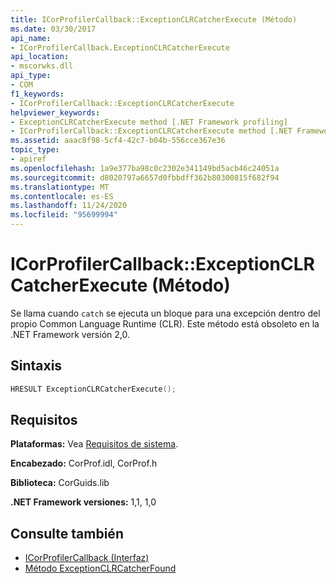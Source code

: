 ```yaml
---
title: ICorProfilerCallback::ExceptionCLRCatcherExecute (Método)
ms.date: 03/30/2017
api_name:
- ICorProfilerCallback.ExceptionCLRCatcherExecute
api_location:
- mscorwks.dll
api_type:
- COM
f1_keywords:
- ICorProfilerCallback::ExceptionCLRCatcherExecute
helpviewer_keywords:
- ExceptionCLRCatcherExecute method [.NET Framework profiling]
- ICorProfilerCallback::ExceptionCLRCatcherExecute method [.NET Framework profiling]
ms.assetid: aaac8f98-5cf4-42c7-b04b-556cce367e36
topic_type:
- apiref
ms.openlocfilehash: 1a9e377ba98c0c2302e341149bd5acb46c24051a
ms.sourcegitcommit: d8020797a6657d0fbbdff362b80300815f682f94
ms.translationtype: MT
ms.contentlocale: es-ES
ms.lasthandoff: 11/24/2020
ms.locfileid: "95699994"
---
```

# <a name="icorprofilercallbackexceptionclrcatcherexecute-method"></a>ICorProfilerCallback::ExceptionCLRCatcherExecute (Método)

Se llama cuando `catch` se ejecuta un bloque para una excepción dentro del propio Common Language Runtime (CLR). Este método está obsoleto en la .NET Framework versión 2,0.  
  
## <a name="syntax"></a>Sintaxis  
  
```cpp  
HRESULT ExceptionCLRCatcherExecute();  
```  
  
## <a name="requirements"></a>Requisitos  

 **Plataformas:** Vea [Requisitos de sistema](../../get-started/system-requirements.md).  
  
 **Encabezado:** CorProf.idl, CorProf.h  
  
 **Biblioteca:** CorGuids.lib  
  
 **.NET Framework versiones:** 1,1, 1,0  
  
## <a name="see-also"></a>Consulte también

- [ICorProfilerCallback (Interfaz)](icorprofilercallback-interface.md)
- [Método ExceptionCLRCatcherFound](icorprofilercallback-exceptionclrcatcherfound-method.md)
